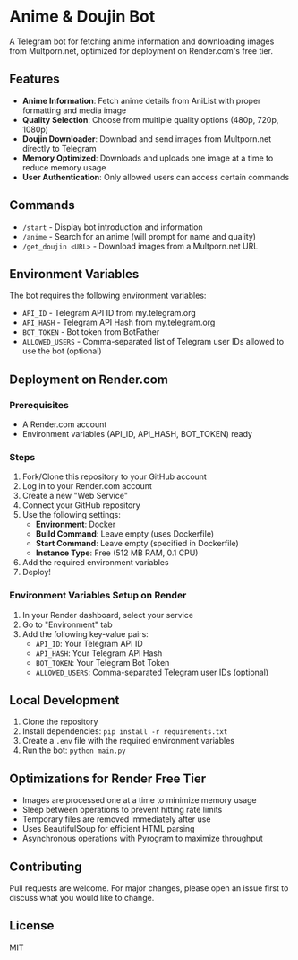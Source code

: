 # Anime & Doujin Bot

A Telegram bot for fetching anime information and downloading images from Multporn.net, optimized for deployment on Render.com's free tier.

## Features

- **Anime Information**: Fetch anime details from AniList with proper formatting and media image
- **Quality Selection**: Choose from multiple quality options (480p, 720p, 1080p)
- **Doujin Downloader**: Download and send images from Multporn.net directly to Telegram
- **Memory Optimized**: Downloads and uploads one image at a time to reduce memory usage
- **User Authentication**: Only allowed users can access certain commands

## Commands

- `/start` - Display bot introduction and information
- `/anime` - Search for an anime (will prompt for name and quality)
- `/get_doujin <URL>` - Download images from a Multporn.net URL

## Environment Variables

The bot requires the following environment variables:

- `API_ID` - Telegram API ID from my.telegram.org
- `API_HASH` - Telegram API Hash from my.telegram.org
- `BOT_TOKEN` - Bot token from BotFather
- `ALLOWED_USERS` - Comma-separated list of Telegram user IDs allowed to use the bot (optional)

## Deployment on Render.com

### Prerequisites
- A Render.com account
- Environment variables (API_ID, API_HASH, BOT_TOKEN) ready

### Steps

1. Fork/Clone this repository to your GitHub account
2. Log in to your Render.com account
3. Create a new "Web Service"
4. Connect your GitHub repository
5. Use the following settings:
   - **Environment**: Docker
   - **Build Command**: Leave empty (uses Dockerfile)
   - **Start Command**: Leave empty (specified in Dockerfile)
   - **Instance Type**: Free (512 MB RAM, 0.1 CPU)
6. Add the required environment variables
7. Deploy!

### Environment Variables Setup on Render

1. In your Render dashboard, select your service
2. Go to "Environment" tab
3. Add the following key-value pairs:
   - `API_ID`: Your Telegram API ID
   - `API_HASH`: Your Telegram API Hash
   - `BOT_TOKEN`: Your Telegram Bot Token
   - `ALLOWED_USERS`: Comma-separated Telegram user IDs (optional)

## Local Development

1. Clone the repository
2. Install dependencies: `pip install -r requirements.txt`
3. Create a `.env` file with the required environment variables
4. Run the bot: `python main.py`

## Optimizations for Render Free Tier

- Images are processed one at a time to minimize memory usage
- Sleep between operations to prevent hitting rate limits
- Temporary files are removed immediately after use
- Uses BeautifulSoup for efficient HTML parsing
- Asynchronous operations with Pyrogram to maximize throughput

## Contributing

Pull requests are welcome. For major changes, please open an issue first to discuss what you would like to change.

## License

MIT

